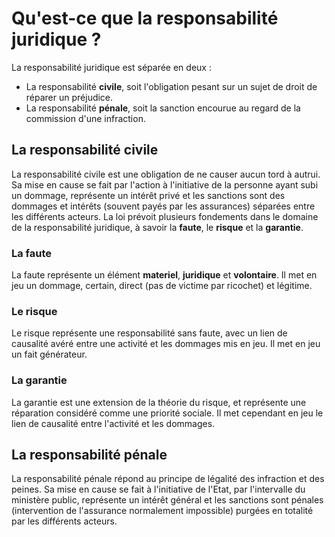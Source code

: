 # Qu'est-ce que la responsabilité juridique ?
La responsabilité juridique est séparée en deux :
- La responsabilité **civile**, soit l'obligation pesant sur un sujet de droit de réparer un préjudice.
- La responsabilité **pénale**, soit la sanction encourue au regard de la commission d'une infraction.
## La responsabilité civile
La responsabilité civile est une obligation de ne causer aucun tord à autrui. Sa mise en cause se fait par l'action à l'initiative de la personne ayant subi un dommage, représente un intérêt privé et les sanctions sont des dommages et intérêts (souvent payés par les assurances) séparées entre les différents acteurs.
La loi prévoit plusieurs fondements dans le domaine de la responsabilité juridique, à savoir la **faute**, le **risque** et la **garantie**.
### La faute
La faute représente un élément **materiel**, **juridique** et **volontaire**. Il met en jeu un dommage, certain, direct (pas de victime par ricochet) et légitime. 
### Le risque
Le risque représente une responsabilité sans faute, avec un lien de causalité avéré entre une activité et les dommages mis en jeu. Il met en jeu un fait générateur.
### La garantie
La garantie est une extension de la théorie du risque, et représente une réparation considéré comme une priorité sociale. Il met cependant en jeu le lien de causalité entre l'activité et les dommages.
## La responsabilité pénale
La responsabilité pénale répond au principe de légalité des infraction et des peines. Sa mise en cause se fait à l'initiative de l'Etat, par l'intervalle du ministère public, représente un intérêt général et les sanctions sont pénales (intervention de l'assurance normalement impossible) purgées en totalité par les différents acteurs.